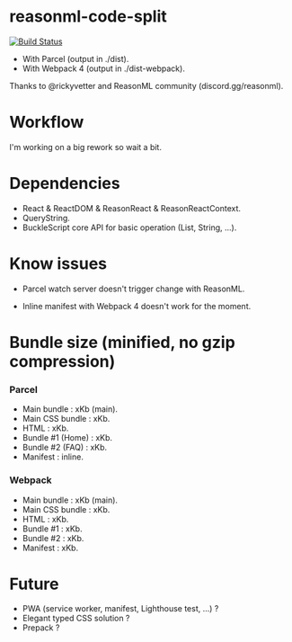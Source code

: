 # reasonml-code-split 

[![Build Status](https://travis-ci.org/kMeillet/reasonml-code-split.svg?branch=master)](https://travis-ci.org/kMeillet/reasonml-code-split)

- With Parcel (output in ./dist).
- With Webpack 4 (output in ./dist-webpack).

Thanks to @rickyvetter and ReasonML community (discord.gg/reasonml).

# Workflow

I'm working on a big rework so wait a bit.

# Dependencies

- React & ReactDOM & ReasonReact & ReasonReactContext.
- QueryString.
- BuckleScript core API for basic operation (List, String, ...).

# Know issues

- Parcel watch server doesn't trigger change with ReasonML.

- Inline manifest with Webpack 4 doesn't work for the moment.

# Bundle size (minified, no gzip compression)

### Parcel

- Main bundle : xKb (main).
- Main CSS bundle : xKb.
- HTML : xKb.
- Bundle #1 (Home) : xKb.
- Bundle #2 (FAQ) : xKb.
- Manifest : inline.

### Webpack

- Main bundle : xKb (main).
- Main CSS bundle : xKb.
- HTML : xKb.
- Bundle #1 : xKb.
- Bundle #2 : xKb.
- Manifest : xKb.

# Future

- PWA (service worker, manifest, Lighthouse test, ...) ?
- Elegant typed CSS solution ?
- Prepack ?
